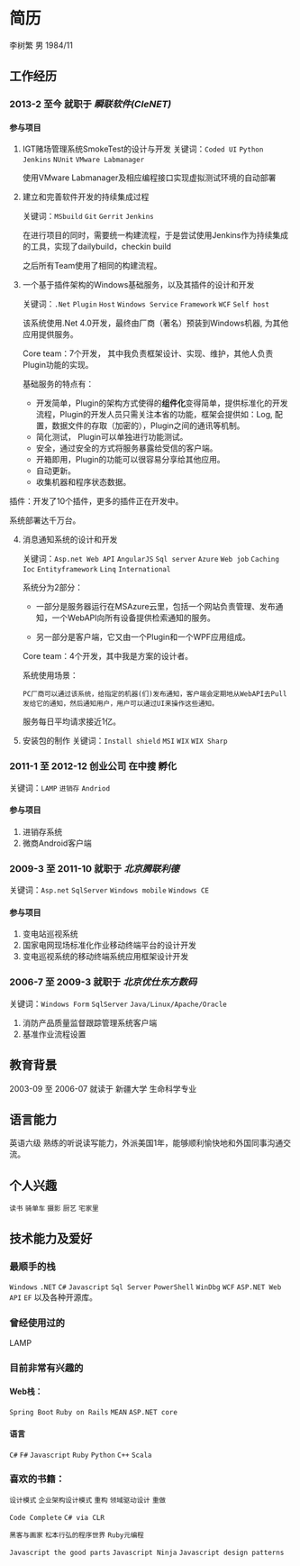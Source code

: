 # 简历
李树繁
男
1984/11

## 工作经历
### 2013-2 至今 就职于 _瞬联软件(CIeNET)_
#### 参与项目
1. IGT赌场管理系统SmokeTest的设计与开发
   关键词：`Coded UI` `Python` `Jenkins` `NUnit` `VMware Labmanager`
   
   使用VMware Labmanager及相应编程接口实现虚拟测试环境的自动部署
  
2. 建立和完善软件开发的持续集成过程

   关键词：`MSbuild` `Git` `Gerrit` `Jenkins`
        
   在进行项目的同时，需要统一构建流程，于是尝试使用Jenkins作为持续集成的工具，实现了dailybuild，checkin build

   之后所有Team使用了相同的构建流程。
     
3. 一个基于插件架构的Windows基础服务，以及其插件的设计和开发

   关键词：`.Net` `Plugin` `Host` `Windows Service` `Framework` `WCF` `Self host`
   
   该系统使用.Net 4.0开发，最终由厂商（著名）预装到Windows机器, 为其他应用提供服务。
    
   Core team：7个开发， 其中我负责框架设计、实现、维护，其他人负责Plugin功能的实现。
      
   基础服务的特点有：
      
    -  开发简单，Plugin的架构方式使得的**组件化**变得简单，提供标准化的开发流程，Plugin的开发人员只需关注本省的功能，框架会提供如：Log, 配置，数据文件的存取（加密的），Plugin之间的通讯等机制。
    -  简化测试， Plugin可以单独进行功能测试。
    -  安全，通过安全的方式将服务暴露给受信的客户端。
    -  开箱即用，Plugin的功能可以很容易分享给其他应用。
    -  自动更新。
    -  收集机器和程序状态数据。
      
  插件：开发了10个插件，更多的插件正在开发中。
    
  系统部署达千万台。

4. 消息通知系统的设计和开发

   关键词：`Asp.net Web API` `AngularJS` `Sql server` `Azure` `Web job` `Caching` `Ioc` `Entityframework` `Linq` `International`
     
   系统分为2部分：

    - 一部分是服务器运行在MSAzure云里，包括一个网站负责管理、发布通知，一个WebAPI向所有设备提供检索通知的服务。

    - 另一部分是客户端，它又由一个Plugin和一个WPF应用组成。
      
   Core team：4个开发，其中我是方案的设计者。
     
   系统使用场景：
     
       PC厂商可以通过该系统，给指定的机器(们)发布通知，客户端会定期地从WebAPI去Pull发给它的通知，然后通知用户，用户可以通过UI来操作这些通知。   
     
   服务每日平均请求接近1亿。
     
5. 安装包的制作
   关键词：`Install shield` `MSI` `WIX` `WIX Sharp`
  
### 2011-1 至 2012-12 创业公司 在中搜 孵化
 关键词：`LAMP` `进销存` `Andriod`
#### 参与项目
1. 进销存系统
2. 微商Android客户端

### 2009-3 至 2011-10 就职于 _北京腾联利德_
 关键词：`Asp.net` `SqlServer` `Windows mobile` `Windows CE`
#### 参与项目
1. 变电站巡视系统
2. 国家电网现场标准化作业移动终端平台的设计开发
3. 变电巡视系统的移动终端系统应用框架设计开发


### 2006-7 至 2009-3 就职于 _北京优仕东方数码_
 关键词：`Windows Form` `SqlServer` `Java/Linux/Apache/Oracle` 
1. 消防产品质量监督跟踪管理系统客户端
2. 基准作业流程设置

## 教育背景
2003-09 至 2006-07 就读于 新疆大学 生命科学专业

## 语言能力
英语六级 熟练的听说读写能力，外派美国1年，能够顺利愉快地和外国同事沟通交流。

## 个人兴趣
`读书` `骑单车` `摄影` `厨艺` `宅家里`

## 技术能力及爱好
### 最顺手的栈
`Windows` `.NET` `C#` `Javascript` `Sql Server` `PowerShell` `WinDbg` `WCF` `ASP.NET Web API` `EF` 以及各种开源库。
### 曾经使用过的
LAMP
### 目前非常有兴趣的
#### Web栈：
`Spring Boot` `Ruby on Rails` `MEAN` `ASP.NET core`
#### 语言
`C#` `F#` `Javascript` `Ruby` `Python` `C++` `Scala`
### 喜欢的书籍：
`设计模式` `企业架构设计模式` `重构` `领域驱动设计` `重做`

`Code Complete` `C# via CLR` 

`黑客与画家` `松本行弘的程序世界` `Ruby元编程`

`Javascript the good parts` `Javascript Ninja` `Javascript design patterns`
